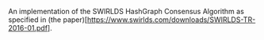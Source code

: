 An implementation of the SWIRLDS HashGraph Consensus Algorithm as specified in (the
paper)[https://www.swirlds.com/downloads/SWIRLDS-TR-2016-01.pdf].

